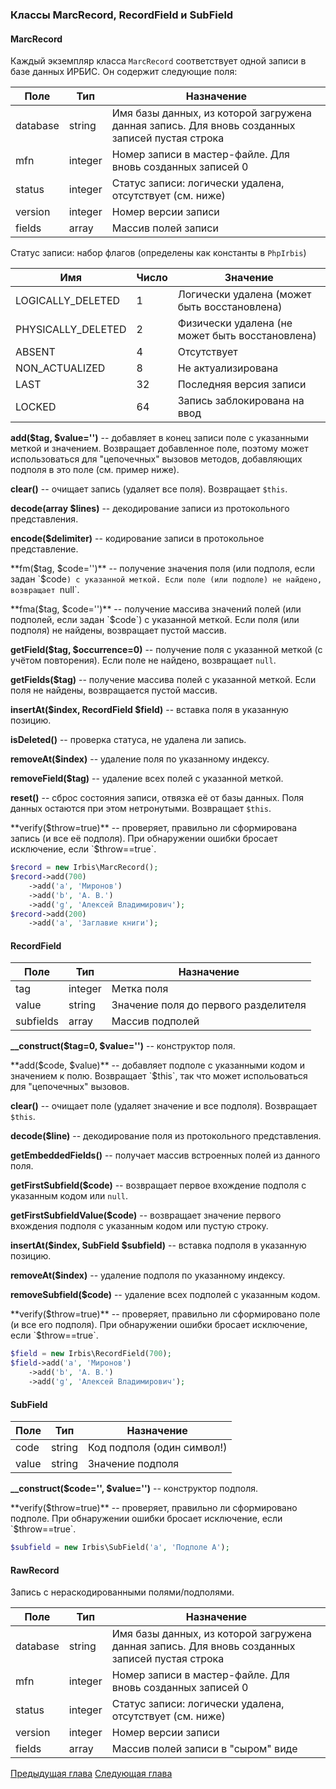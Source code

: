### Классы MarcRecord, RecordField и SubField

#### MarcRecord

Каждый экземпляр класса `MarcRecord` соответствует одной записи в базе данных ИРБИС. Он содержит следующие поля:

Поле|Тип|Назначение
----|---|----------
database | string  | Имя базы данных, из которой загружена данная запись. Для вновь созданных записей пустая строка
mfn      | integer | Номер записи в мастер-файле. Для вновь созданных записей 0
status   | integer | Статус записи: логически удалена, отсутствует (см. ниже)
version  | integer | Номер версии записи
fields   | array   | Массив полей записи

Статус записи: набор флагов (определены как константы в `PhpIrbis`)

Имя|Число|Значение
---|-----|--------
LOGICALLY_DELETED  | 1 | Логически удалена (может быть восстановлена)
PHYSICALLY_DELETED | 2 | Физически удалена (не может быть восстановлена)
ABSENT             | 4 | Отсутствует
NON_ACTUALIZED     | 8 | Не актуализирована
LAST               | 32 | Последняя версия записи
LOCKED             | 64 | Запись заблокирована на ввод

**add($tag, $value='')** -- добавляет в конец записи поле с указанными меткой и значением. Возвращает добавленное поле, поэтому может использоваться для "цепочечных" вызовов методов, добавляющих подполя в это поле (см. пример ниже).

**clear()** -- очищает запись (удаляет все поля). Возвращает `$this`.

**decode(array $lines)** -- декодирование записи из протокольного представления.

**encode($delimiter)** -- кодирование записи в протокольное представление.

**fm($tag, $code='')** -- получение значения поля (или подполя, если задан `$code`) с указанной меткой. Если поле (или подполе) не найдено, возвращает `null`.

**fma($tag, $code='')** -- получение массива значений полей (или подполей, если задан `$code`) с указанной меткой. Если поля (или подполя) не найдены, возвращает пустой массив.

**getField($tag, $occurrence=0)** -- получение поля с указанной меткой (с учётом повторения). Если поле не найдено, возвращает `null`.

**getFields($tag)** -- получение массива полей с указанной меткой. Если поля не найдены, возвращается пустой массив.

**insertAt($index, RecordField $field)** -- вставка поля в указанную позицию.

**isDeleted()** -- проверка статуса, не удалена ли запись.

**removeAt($index)** -- удаление поля по указанному индексу.

**removeField($tag)** -- удаление всех полей с указанной меткой.

**reset()** -- сброс состояния записи, отвязка её от базы данных. Поля данных остаются при этом нетронутыми. Возвращает `$this`.

**verify($throw=true)** -- проверяет, правильно ли сформирована запись (и все её подполя). При обнаружении ошибки бросает исключение, если `$throw==true`.

```php
$record = new Irbis\MarcRecord();
$record->add(700)
    ->add('a', 'Миронов')
    ->add('b', 'А. В.')
    ->add('g', 'Алексей Владимирович');
$record->add(200)
    ->add('a', 'Заглавие книги');    
```

#### RecordField

Поле|Тип|Назначение
----|---|----------
tag       | integer | Метка поля
value     | string  | Значение поля до первого разделителя
subfields | array   | Массив подполей

**__construct($tag=0, $value='')** -- конструктор поля.

**add($code, $value)** -- добавляет подполе с указанными кодом и значением к полю. Возвращает `$this`, так что может испольоваться для "цепочечных" вызовов.

**clear()** -- очищает поле (удаляет значение и все подполя). Возвращает `$this`.

**decode($line)** -- декодирование поля из протокольного представления.

**getEmbeddedFields()** -- получает массив встроенных полей из данного поля.

**getFirstSubfield($code)** -- возвращает первое вхождение подполя с указанным кодом или `null`.

**getFirstSubfieldValue($code)** -- возвращает значение первого вхождения подполя с указанным кодом или пустую строку.

**insertAt($index, SubField $subfield)** -- вставка подполя в указанную позицию.
 
**removeAt($index)** -- удаление подполя по указанному индексу.

**removeSubfield($code)** -- удаление всех подполей с указанным кодом.

**verify($throw=true)** -- проверяет, правильно ли сформировано поле (и все его подполя). При обнаружении ошибки бросает исключение, если `$throw==true`.

```php
$field = new Irbis\RecordField(700);
$field->add('a', 'Миронов')
    ->add('b', 'А. В.')
    ->add('g', 'Алексей Владимирович');
```

#### SubField

Поле|Тип|Назначение
----|---|----------
code  | string | Код подполя (один символ!)
value | string | Значение подполя

**__construct($code='', $value='')** -- конструктор подполя.

**verify($throw=true)** -- проверяет, правильно ли сформировано подполе. При обнаружении ошибки бросает исключение, если `$throw==true`.

```php
$subfield = new Irbis\SubField('a', 'Подполе A');
```

#### RawRecord

Запись с нераскодированными полями/подполями.

Поле|Тип|Назначение
----|---|----------
database | string  | Имя базы данных, из которой загружена данная запись. Для вновь созданных записей пустая строка
mfn      | integer | Номер записи в мастер-файле. Для вновь созданных записей 0
status   | integer | Статус записи: логически удалена, отсутствует (см. ниже)
version  | integer | Номер версии записи
fields   | array   | Массив полей записи в "сыром" виде


[Предыдущая глава](chapter2.md) [Следующая глава](chapter4.md)